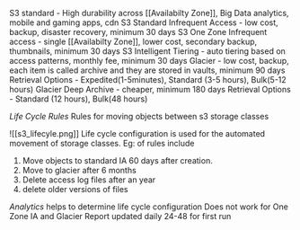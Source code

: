S3 standard - High durability across [[Availabilty Zone]], Big Data analytics, mobile and gaming apps, cdn
S3 Standard Infrequent Access - low cost, backup, disaster recovery, minimum 30 days
S3 One Zone Infrequent access - single [[Availabilty Zone]], lower cost, secondary backup, thumbnails, minimum 30 days
S3 Intelligent Tiering  - auto tiering based on access patterns, monthly fee, minimum 30 days
Glacier - low cost, backup, each item is called archive and they are stored in vaults, minimum 90 days
	Retrieval Options - Expedited(1-5minutes), Standard (3-5 hours), Bulk(5-12 hours)
Glacier Deep Archive - cheaper,  minimum 180 days
	Retrieval Options - Standard (12 hours), Bulk(48 hours)
	
*Life Cycle Rules*
Rules for moving objects between s3 storage classes

![[s3_lifecyle.png]]
Life cycle configuration is used for the automated movement of storage classes.
Eg: of rules include
1. Move objects to standard IA 60 days after creation.
2. Move to glacier after 6 months
3. Delete access log files after an year
4. delete older versions of files

*Analytics*
helps to determine life cycle configuration
Does not work for One Zone IA and Glacier
Report updated daily
24-48 for first run



